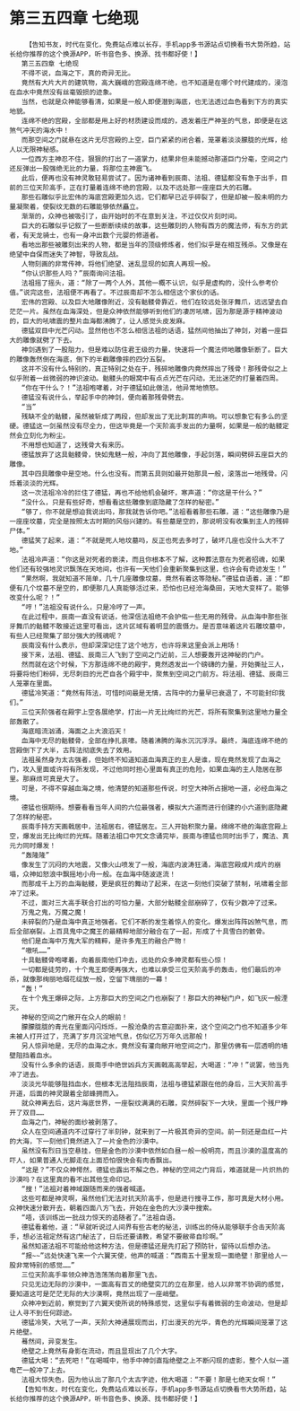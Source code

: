 # 第三五四章 七绝现
        【告知书友，时代在变化，免费站点难以长存，手机app多书源站点切换看书大势所趋，站长给你推荐的这个换源APP，听书音色多、换源、找书都好使！】
       第三五四章 七绝现
       不得不说，血海之下，真的奇异无比。
       竟然有大片大片的建筑物，高大巍峨的宫殿连绵不绝，也不知道是在哪个时代建成的，浸泡在血水中竟然没有丝毫毁损的迹象。
       当然，也就是众神能够看清，如果是一般人即便潜到海底，也无法透过血色看到下方的真实地貌。
       连绵不绝的宫殿，全部都是用上好的材质建设而成的，透发着庄严神圣的气息，即便是在这煞气冲天的海水中！
       而那空间之门就悬在这片无尽宫殿的上空，巨门紧紧的闭合着，笼罩着淡淡朦胧的光辉，给人以无限神秘感。
       一位西方主神忍不住，狠狠的打出了一道掌力，结果非但未能撼动那道巨门分毫，空间之门还反弹出一股强绝无比的力量，将那位主神震飞。
       此后，便再也没有神灵敢轻易尝试了。因为诸神看到辰南、法祖、德猛都没有急于出手，目前的三位天阶高手，正在打量着连绵不绝的宫殿，以及不远处那一座座巨大的石雕。
       那些石雕似乎比宏伟的海底宫殿更加久远，它们都早已近乎碎裂了，但是却被一股未明的力量凝聚着，使裂纹无数的石雕能够依然矗立。
       渐渐的，众神也被吸引了，由开始时的不在意到关注，不过仅仅片刻时间。
       巨大的石雕似乎记叙了一些断断续续的故事，这些雕刻的人物有西方的魔法师，有东方的武者，有天龙骑士，也有一身冲出数个元婴的修道者。
       看地出那些被雕刻出来的人物，都是当年的顶级修炼者，他们似乎是在相互残杀。又像是在绝望中自保而迷失了神智，导致乱战。
       人物刻画的非常传神，将他们绝望、迷乱显现的如真人再现一般。
       “你认识那些人吗？”辰南询问法祖。
       法祖摇了摇头，道：“除了一两个人外，其他一概不认识，似乎是虚构的，没什么参考价值。”说完这些，法祖便不再看了。不过辰南却不怎么相信这个家伙的话。
       宏伟的宫殿、以及巨大地雕像附近，没有骷髅骨靠近，他们在较远处张牙舞爪，远远望去白茫茫一片。虽然在血海深处，但是众神依然能够听到他们的凄厉吼啸，因为那是源于精神波动的，巨大的吼啸震的整片血海都沸腾了，让人感觉头皮发麻。
       德猛双目中光芒闪动。显然他也不怎么相信法祖的话语，猛然间他抽出了神剑，对着一座巨大的雕像就劈了下去。
       神剑遇到了一股阻力，但是难以防住君王级的力量，快速将一个魔法师地雕像斩断了。巨大的雕像轰然倒在海底，倒下的半截雕像摔的四分五裂。
       这并不没有什么特别的，真正特别之处在于，残碎地雕像内竟然摔出了残骨！那残骨似之上似乎附着一丝微弱的神识波动。骷髅头的眼窝中有点点光芒在闪动，无比迷茫的打量着四周。
       “你在干什么？！”法祖咆哮着，对于德猛如此做法，他异常地愤怒。
       德猛没有说什么，举起手中的神剑，便向着那残骨劈去。
       “当”
       残缺不全的骷髅，虽然被斩成了两段，但却发出了无比刺耳的声响。可以想象它有多么的坚硬。德猛这一剑虽然没有尽全力，但这毕竟是一个天阶高手发出的力量啊，如果是一般的骷髅定然会立刻化为粉尘。
       不用想也知道了，这残骨大有来历。
       德猛放弃了这具骷髅骨，快如鬼魅一般，冲向了其他雕像，手起剑落，瞬间劈碎五座巨大的雕像。
       其中四具雕像中是空地。什么也没有。而第五具则如最开始那具一般，滚落出一地残骨。闪烁着淡淡的光辉。
       这一次法祖冷冷的拦住了德猛，再也不给他机会破坏，寒声道：“你这是干什么？”
       “没什么，只是有些好奇，想看看这些雕像到底隐藏了怎样的秘密。”
       “够了，你不就是想迫我说出吗，那我就告诉你吧。”法祖看着那些石雕，道：“这些雕像乃是一座座坟墓，完全是按照太古时期的风俗兴建的。有些墓是空的，那说明没有收集到主人的残碎尸体。”
       德猛笑了起来，道：“不就是死人地坟墓吗，反正也死去多时了，破坏几座也没什么大不了地。”
       法祖冷声道：“你这是对死者的亵渎，而且你根本不了解，这种葬法意在为死者招魂，如果他们还有较强地灵识飘荡在天地间，也许有一天他们会重新聚集到这里，也许会有奇迹发生！”
       “果然啊，我就知道不简单，几十几座雕像坟墓，竟然有着这等隐秘。”德猛自语着，道：“即便有几个坟墓不是空的，即便那几人真能够活过来，恐怕也已经沧海桑田，天地大变样了。能够改变什么呢？！”
       “哼！”法祖没有说什么，只是冷哼了一声。
       在此过程中，辰南一直没有说话，他深信法祖绝不会护佑一些无用的残骨。从血海中那些张牙舞爪的骷髅不敢接近这里可看出，这片区域有着明显的震慑力。是否意味着这片石雕坟墓中，有些人已经聚集了部分强大的残魂呢？
       辰南没有什么表示，但却深深记住了这个地方，也许将来这里会派上用场！
       接下来，法祖、德猛、辰南三人飞到了空间之门近前，三人想要轰开这神秘的门户。
       然而就在这个时候，下方那连绵不绝的殿宇，竟然透发出一个磅礴的力量，开始撕扯三人，将要将他们粉碎，无尽刺目的光芒自各个殿宇中，聚焦到空间之门前方。将法祖、德猛、辰南三人笼罩在里面。
       德猛冷笑道：“竟然有阵法，可惜时间最是无情，古阵中的力量早已衰退了，不可能封印我们。”
       三位天阶强者在殿宇上空各展绝学，打出一片无比绚烂的光芒，将所有聚集到这里地力量全部轰散了。
       海底暗流汹涌，海面之上大浪滔天！
       血海中无尽的骷髅骨，全部在挣扎哀嚎。随着沸腾的海水沉沉浮浮。最终，海底连绵不绝的宫殿倒下了大半，古阵法彻底失去了效用。
       法祖虽然身为太古强者，但始终不知道知道血海真正的主人是谁，现在竟然发现了血海之门，攻入里面或许将有所发现，不过他同时担心里面有真正的危险，如果血海的主人隐居在那里。那麻烦可真是大了。
       可是，不得不穿越血海之境，他清楚的知道那些传说，时空大神所占据地一道，必经血海之境。
       德猛也很期待。想要看看当年人间的六位最强者，模拟大六道而进行创建的小六道到底隐藏了怎样的秘密。
       辰南手持方天画戟居中，法祖居右，德猛居左。三人开始积聚力量。绵绵不绝的海底宫殿上空，爆发出无比绚烂的光辉。随着法祖口中咒文念诵完毕，辰南与德猛也同时出手了，魔法、真元力同时爆发！
       “轰隆隆”
       像发生了沉闷的大地震，又像火山喷发了一般，海底内波涛狂涌，海底宫殿成片成片的崩塌，众神如怒浪中飘摇地小舟一般。在血海中随波逐流！
       而那成千上万的血海骷髅，更是疯狂的舞动了起来，在这一刻他们突破了禁制，吼啸着全部冲了过来。
       不过，面对三大高手联合打出的可怕力量，大部分骷髅全部崩碎了，仅有少数冲了过来。
       万鬼之鬼，万魔之魔！
       未碎裂的乃是血海中真正地强者。它们不断的发生着惊人的变化。爆发出阵阵凶煞气息，而后全部崩裂。上百具鬼中之魔王的最精粹地部分融合在了一起，形成了十具雪白的骸骨。
       他们是血海中万鬼大军的精粹，是许多鬼王的融合产物！
       “嗷吼……”
       十具骷髅骨咆哮着，向着辰南他们冲去，远处的众多神灵都有些心惊！
       一切都是徒劳的，十个鬼王即便再强大，也难以承受三位天阶高手的轰击，他们最后的冲杀，就像那绚丽地烟花绽放一般，空留下瑰丽的一幕！
       “轰！”
       在十个鬼王爆碎之际，上方那巨大的空间之门也崩裂了！那巨大的神秘门户，如飞灰一般湮灭。
       神秘的空间之门敞开在众人的眼前！
       朦朦胧胧的青光在里面闪闪烁烁，一股沧桑的古意迎面扑来，这个空间之门也不知道多少年未被人打开过了，充满了岁月沉淀地气息，仿似亿万万年久远那般！
       另人惊异地是，无尽的血海之水，竟然没有灌向敞开地空间之门，那里仿佛有一层透明的墙壁阻挡着血水。
       没有什么多余的话语，辰南手中绝世凶兵方天画戟高高举起，大喝道：“冲！”说罢，他当先冲了进去。
       淡淡光华能够阻挡血水，但根本无法阻挡辰南，法祖与德猛紧跟在他的身后，三大天阶高手开道，后面的神灵跟着全部蜂拥而入。
       就众神离去后，这片海底世界，一座裂纹满满的石雕，突然碎裂下一大块，里面一个残尸睁开了双目……
       血海之门，神秘的面纱被剥落了。
       众人在空间通道内不过穿行了半刻钟，就来到了一片极其奇异的空间。前一刻还是血红一片的大海，下一刻他们竟然进入了一片金色的沙漠中。
       虽然没有烈日当空悬挂，但是金色的沙漠中依然如白昼一般一般明亮，而且沙漠的温度高的吓人，如果普通人光脚走在上面恐怕很快会有肉香飘出。
       “这是？”不仅众神愕然，德猛也露出不解之色，神秘的空间之门背后，难道就是一片炽热的沙漠吗？在这里真的看不出其他生命印记。
       “搜！”法祖对着神域跟随而来的强者喊道。
       这些可都是神灵啊，虽然他们无法对抗天阶高手，但是进行搜寻工作，那可真是大材小用。众神快速分散开去，朝着四面八方飞去，开始在金色的大沙漠中搜索。
       “唔，该训练出一批战力惊天的追随者了。”法祖自语。
       德猛看着他，道：“早就听说过人间界有些古老的秘法，训练出的侍从能够联手合击天阶高手，想必法祖定然有这门秘法了，日后还要请教，希望不要敝帚自珍啊。”
       虽然知道法祖不可能给他这种方法，但是德猛还是先打起了预防针，留待以后想办法。
       “报~~”远处快速飞来一个六翼天使，他声的喊道：“西南五十里发现一面绝壁！那里给人一股非常特别的感觉……”
       三位天阶高手率领众神浩浩荡荡向着那里飞去。
       只见无边无际的沙漠中，一面高有百丈的绝壁突兀的立在那里，给人以非常不协调的感觉，要知道这可是茫茫无际的大沙漠啊，竟然出现了一座峭壁。
       众神冲到近前，察觉到了六翼天使所说的特殊感觉，这里似乎有着微弱的生命波动，但是却让人寻不到任何踪迹。
       德猛冷笑，大吼了一声，天阶大神通展现而出，打出漫天的光华，青色的光辉瞬间笼罩了这片绝壁。
       蓦然间，异变发生。
       绝壁之上竟然有身影在流动，而且显现出了几个大字。
       德猛大喝：“去死吧！”在喝喊中，他手中神剑直指绝壁之上不断闪现的虚影，整个人似一道电芒一般冲了上去。
       法祖大惊失色，因为他认出了那几个太古字迹，他大喝道：“不要！那是七绝天女啊！”
       【告知书友，时代在变化，免费站点难以长存，手机app多书源站点切换看书大势所趋，站长给你推荐的这个换源APP，听书音色多、换源、找书都好使！】